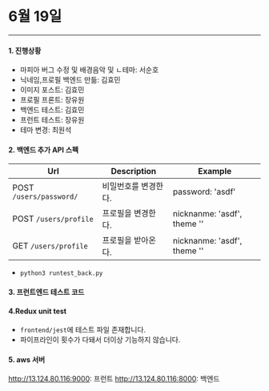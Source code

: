 # 6월 19일
---
#### 1. 진행상황
* 마피아 버그 수정 및 배경음악 및 ㄴ테마: 서순호
* 닉네임,프로필 백엔드 만듦: 김효민
* 이미지 포스트: 김효민
* 프로필 프론트: 장유원
* 백엔드 테스트: 김효민
* 프런트 테스트: 장유원
* 테마 변경: 최원석

#### 2. 백엔드 추가 API 스펙
| Url | Description | Example
| --- | --- | --- |
| POST `/users/password/` | 비밀번호를 변경한다.| password: 'asdf'
| POST `/users/profile` | 프로필을 변경한다.|  nicknanme: 'asdf', theme ''
| GET `/users/profile` | 프로필을 받아온다. |  nicknanme: 'asdf', theme ''

* `python3 runtest_back.py`

#### 3. 프런트엔드 테스트 코드

#### 4.Redux unit test
* `frontend/jest`에 테스트 파일 존재합니다.
* 파이프라인이 횟수가 다돼서 더이상 기능하지 않습니다.

#### 5. aws 서버
http://13.124.80.116:9000: 프런트
http://13.124.80.116:8000: 백엔드
